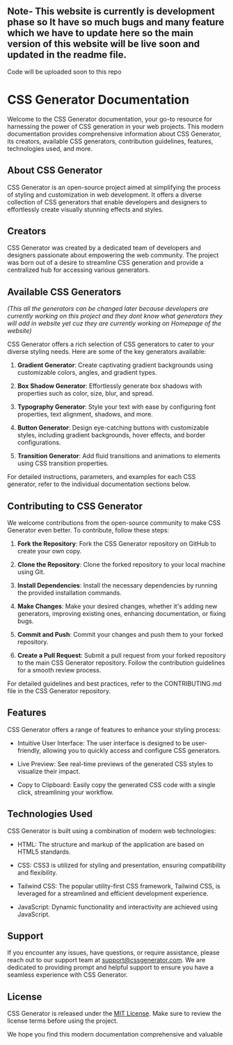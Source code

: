 ## **Note- This website is currently is development phase so It have so much bugs and many feature which we have to update here so the main version of this website will be live soon and updated in the readme file.**
Code will be uploaded soon to this repo

# CSS Generator Documentation

Welcome to the CSS Generator documentation, your go-to resource for harnessing the power of CSS generation in your web projects. This modern documentation provides comprehensive information about CSS Generator, its creators, available CSS generators, contribution guidelines, features, technologies used, and more.

## About CSS Generator

CSS Generator is an open-source project aimed at simplifying the process of styling and customization in web development. It offers a diverse collection of CSS generators that enable developers and designers to effortlessly create visually stunning effects and styles.

## Creators

CSS Generator was created by a dedicated team of developers and designers passionate about empowering the web community. The project was born out of a desire to streamline CSS generation and provide a centralized hub for accessing various generators.

## Available CSS Generators 

_(This all the generators can be changed later because developers are currently working on this project and they dont know what generators they will add in website yet cuz they are currently working on Homepage of the website)_

CSS Generator offers a rich selection of CSS generators to cater to your diverse styling needs. Here are some of the key generators available:

1. **Gradient Generator**: Create captivating gradient backgrounds using customizable colors, angles, and gradient types.

2. **Box Shadow Generator**: Effortlessly generate box shadows with properties such as color, size, blur, and spread.

3. **Typography Generator**: Style your text with ease by configuring font properties, text alignment, shadows, and more.

4. **Button Generator**: Design eye-catching buttons with customizable styles, including gradient backgrounds, hover effects, and border configurations.

5. **Transition Generator**: Add fluid transitions and animations to elements using CSS transition properties.

For detailed instructions, parameters, and examples for each CSS generator, refer to the individual documentation sections below.

## Contributing to CSS Generator

We welcome contributions from the open-source community to make CSS Generator even better. To contribute, follow these steps:

1. **Fork the Repository**: Fork the CSS Generator repository on GitHub to create your own copy.

2. **Clone the Repository**: Clone the forked repository to your local machine using Git.

3. **Install Dependencies**: Install the necessary dependencies by running the provided installation commands.

4. **Make Changes**: Make your desired changes, whether it's adding new generators, improving existing ones, enhancing documentation, or fixing bugs.

5. **Commit and Push**: Commit your changes and push them to your forked repository.

6. **Create a Pull Request**: Submit a pull request from your forked repository to the main CSS Generator repository. Follow the contribution guidelines for a smooth review process.

For detailed guidelines and best practices, refer to the CONTRIBUTING.md file in the CSS Generator repository.

## Features

CSS Generator offers a range of features to enhance your styling process:

- Intuitive User Interface: The user interface is designed to be user-friendly, allowing you to quickly access and configure CSS generators.

- Live Preview: See real-time previews of the generated CSS styles to visualize their impact.

- Copy to Clipboard: Easily copy the generated CSS code with a single click, streamlining your workflow.

## Technologies Used

CSS Generator is built using a combination of modern web technologies:

- HTML: The structure and markup of the application are based on HTML5 standards.

- CSS: CSS3 is utilized for styling and presentation, ensuring compatibility and flexibility.

- Tailwind CSS: The popular utility-first CSS framework, Tailwind CSS, is leveraged for a streamlined and efficient development experience.

- JavaScript: Dynamic functionality and interactivity are achieved using JavaScript.

## Support

If you encounter any issues, have questions, or require assistance, please reach out to our support team at support@cssgenerator.com. We are dedicated to providing prompt and helpful support to ensure you have a seamless experience with CSS Generator.

## License

CSS Generator is released under the [MIT License](https://opensource.org/licenses/MIT). Make sure to review the license terms before using the project.

We hope you find this modern documentation comprehensive and valuable
